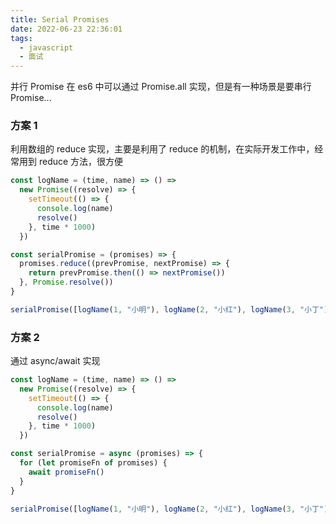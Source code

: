 ```yaml
---
title: Serial Promises
date: 2022-06-23 22:36:01
tags:
  - javascript
  - 面试
---
```


并行 Promise 在 es6 中可以通过 Promise.all 实现，但是有一种场景是要串行 Promise...

### 方案 1

利用数组的 reduce 实现，主要是利用了 reduce 的机制，在实际开发工作中，经常用到 reduce 方法，很方便

```javascript
const logName = (time, name) => () =>
  new Promise((resolve) => {
    setTimeout(() => {
      console.log(name)
      resolve()
    }, time * 1000)
  })

const serialPromise = (promises) => {
  promises.reduce((prevPromise, nextPromise) => {
    return prevPromise.then(() => nextPromise())
  }, Promise.resolve())
}

serialPromise([logName(1, "小明"), logName(2, "小红"), logName(3, "小丁")])
```

### 方案 2

通过 async/await 实现

```javascript
const logName = (time, name) => () =>
  new Promise((resolve) => {
    setTimeout(() => {
      console.log(name)
      resolve()
    }, time * 1000)
  })

const serialPromise = async (promises) => {
  for (let promiseFn of promises) {
    await promiseFn()
  }
}

serialPromise([logName(1, "小明"), logName(2, "小红"), logName(3, "小丁")])
```
